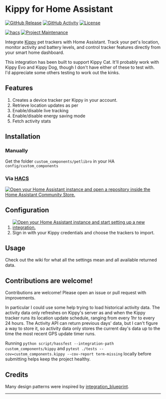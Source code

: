 # Kippy for Home Assistant

[![GitHub Release][releases-shield]][releases]
[![GitHub Activity][commits-shield]][commits]
[![License][license-shield]](LICENSE)

[![hacs][hacsbadge]][hacs]
[![Project Maintenance][maintenance-shield]][user_profile]

Integrate [Kippy](https://www.kippy.eu/) pet trackers with Home Assistant. Track your pet's location, monitor activity and battery levels, and control tracker features directly from your smart home dashboard.

This integration has been built to support Kippy Cat. It'll probably work with Kippy Evo and Kippy Dog, though I don't have either of these to test with. I'd appreciate some others testing to work out the kinks.

## Features

1. Creates a device tracker per Kippy in your account.
2. Retrieve location updates as per
3. Enable/disable live tracking
4. Enable/disable energy saving mode
5. Fetch activity stats

## Installation

### Manually

Get the folder `custom_components/petlibro` in your HA `config/custom_components`

### Via [HACS](https://hacs.xyz/)

<a href="https://my.home-assistant.io/redirect/hacs_repository/?owner=ThomasHFWright&repository=kippy-homeassistant-hacs&category=integration" target="_blank"><img src="https://my.home-assistant.io/badges/hacs_repository.svg" alt="Open your Home Assistant instance and open a repository inside the Home Assistant Community Store." /></a>

## Configuration

1. <a href="https://my.home-assistant.io/redirect/config_flow_start/?domain=kippy" target="_blank"><img src="https://my.home-assistant.io/badges/config_flow_start.svg" alt="Open your Home Assistant instance and start setting up a new integration." /></a>
2. Sign in with your Kippy credentials and choose the trackers to import.

## Usage

Check out the wiki for what all the settings mean and all available returned data.

## Contributions are welcome!

Contributions are welcome! Please open an issue or pull request with improvements.

In particular I could use some help trying to load historical activity data. The activity data only refreshes on Kippy's server as and when the Kippy tracker runs its location update schedule, ranging from every 1hr to every 24 hours. The Activity API can return previous days' data, but I can't figure a way to store it, so activity data only stores the current day's data up to the time the most recent GPS update timer runs.

Running `python script/hassfest --integration-path custom_components/kippy` and `pytest ./tests --cov=custom_components.kippy --cov-report term-missing` locally before submitting helps keep the project healthy.

## Credits

Many design patterns were inspired by [integration_blueprint].

---

[commits-shield]: https://img.shields.io/github/commit-activity/y/ThomasHFWright/kippy-homeassistant-hacs.svg?style=for-the-badge
[commits]: https://github.com/ThomasHFWright/kippy-homeassistant-hacs/commits/main
[hacs]: https://hacs.xyz
[hacsbadge]: https://img.shields.io/badge/HACS-Custom-orange.svg?style=for-the-badge
[license-shield]: https://img.shields.io/github/license/ThomasHFWright/kippy-homeassistant-hacs.svg?style=for-the-badge
[maintenance-shield]: https://img.shields.io/badge/maintainer-%40ThomasHFWright-blue.svg?style=for-the-badge
[releases-shield]: https://img.shields.io/github/v/release/ThomasHFWright/kippy-homeassistant-hacs.svg?style=for-the-badge
[releases]: https://github.com/ThomasHFWright/kippy-homeassistant-hacs/releases
[user_profile]: https://github.com/ThomasHFWright
[integration_blueprint]: https://github.com/custom-components/integration_blueprint

